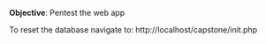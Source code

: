 **Objective**: Pentest the web app

To reset the database navigate to: http://localhost/capstone/init.php